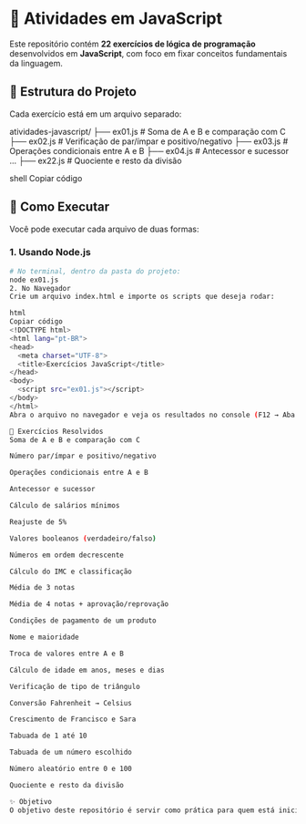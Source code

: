 # 📝 Atividades em JavaScript

Este repositório contém **22 exercícios de lógica de programação** desenvolvidos em **JavaScript**, com foco em fixar conceitos fundamentais da linguagem.  

## 📂 Estrutura do Projeto

Cada exercício está em um arquivo separado:

atividades-javascript/
├── ex01.js # Soma de A e B e comparação com C
├── ex02.js # Verificação de par/ímpar e positivo/negativo
├── ex03.js # Operações condicionais entre A e B
├── ex04.js # Antecessor e sucessor
...
├── ex22.js # Quociente e resto da divisão

shell
Copiar código

## 🚀 Como Executar

Você pode executar cada arquivo de duas formas:

### 1. Usando Node.js
```bash
# No terminal, dentro da pasta do projeto:
node ex01.js
2. No Navegador
Crie um arquivo index.html e importe os scripts que deseja rodar:

html
Copiar código
<!DOCTYPE html>
<html lang="pt-BR">
<head>
  <meta charset="UTF-8">
  <title>Exercícios JavaScript</title>
</head>
<body>
  <script src="ex01.js"></script>
</body>
</html>
Abra o arquivo no navegador e veja os resultados no console (F12 → Aba Console).

📘 Exercícios Resolvidos
Soma de A e B e comparação com C

Número par/ímpar e positivo/negativo

Operações condicionais entre A e B

Antecessor e sucessor

Cálculo de salários mínimos

Reajuste de 5%

Valores booleanos (verdadeiro/falso)

Números em ordem decrescente

Cálculo do IMC e classificação

Média de 3 notas

Média de 4 notas + aprovação/reprovação

Condições de pagamento de um produto

Nome e maioridade

Troca de valores entre A e B

Cálculo de idade em anos, meses e dias

Verificação de tipo de triângulo

Conversão Fahrenheit → Celsius

Crescimento de Francisco e Sara

Tabuada de 1 até 10

Tabuada de um número escolhido

Número aleatório entre 0 e 100

Quociente e resto da divisão

✨ Objetivo
O objetivo deste repositório é servir como prática para quem está iniciando em JavaScript e deseja fortalecer sua lógica de programação.
